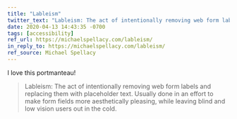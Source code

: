 ```yaml
---
title: "Lableism"
twitter_text: "Lableism: The act of intentionally removing web form labels and replacing them with placeholder text."
date: 2020-04-13 14:43:35 -0700
tags: [accessibility]
ref_url: https://michaelspellacy.com/lableism/
in_reply_to: https://michaelspellacy.com/lableism/
ref_source: Michael Spellacy
---
```


I love this portmanteau!

> Lableism: The act of intentionally removing web form labels and replacing them with placeholder text. Usually done in an effort to make form fields more aesthetically pleasing, while leaving blind and low vision users out in the cold.